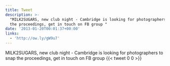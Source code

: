```yaml
---
title: Tweet
description: >-
  "MILK2SUGARS, new club night - Cambridge is looking for photographers to snap
  the proceedings, get in touch on FB group "
date: '2013-01-20T00:01:37+00:00'
links:
  - 'http://ow.ly/gW9u7'
---
```

MILK2SUGARS, new club night - Cambridge is looking for photographers to snap the proceedings, get in touch on FB group 
      {{< tweet 0 0 >}}
    
